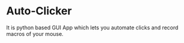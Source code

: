 # Auto-Clicker
It is python based GUI App which lets you automate clicks and record macros of your mouse.
